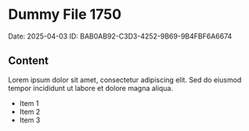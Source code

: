 # Dummy File 1750

Date: 2025-04-03
ID: BAB0AB92-C3D3-4252-9B69-9B4FBF6A6674

## Content

Lorem ipsum dolor sit amet, consectetur adipiscing elit.
Sed do eiusmod tempor incididunt ut labore et dolore magna aliqua.

* Item 1
* Item 2
* Item 3
